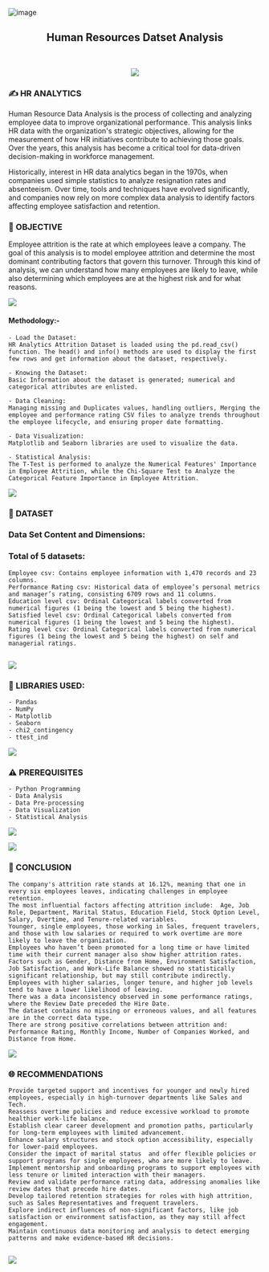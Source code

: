 ![image](https://github.com/user-attachments/assets/12b4b0fd-ebf7-4740-8914-e24085a0d1f6)<div align= "center">
    <h2> Human Resources Datset Analysis </h2><br>
</div>


<div align= "center">
    <img src="https://media0.giphy.com/media/3o85xGdsSCHfTPBJok/giphy.gif?cid=ecf05e47l31i9etrpyq28fkfu8e6m1kpgrwngdx1ga4zx5n6&rid=giphy.gif&ct=g">
</div>



### :writing_hand: HR ANALYTICS
Human Resource Data Analysis is the process of collecting and analyzing employee data to improve organizational performance. This analysis links HR data with the organization's strategic objectives, allowing for the measurement of how HR initiatives contribute to achieving those goals. Over the years, this analysis has become a critical tool for data-driven decision-making in workforce management.

Historically, interest in HR data analytics began in the 1970s, when companies used simple statistics to analyze resignation rates and absenteeism. Over time, tools and techniques have evolved significantly, and companies now rely on more complex data analysis to identify factors affecting employee satisfaction and retention. 





### :round_pushpin: OBJECTIVE

Employee attrition is the rate at which employees leave a company. The goal of this analysis is to model employee attrition and determine the most dominant contributing factors that govern this turnover. Through this kind of analysis, we can understand how many employees are likely to leave, while also determining which employees are at the highest risk and for what reasons.


<a><img src="https://user-images.githubusercontent.com/73097560/115834477-dbab4500-a447-11eb-908a-139a6edaec5c.gif"></a>



#### Methodology:-
```
- Load the Dataset: 
HR Analytics Attrition Dataset is loaded using the pd.read_csv() function. The head() and info() methods are used to display the first few rows and get information about the dataset, respectively.

- Knowing the Dataset: 
Basic Information about the dataset is generated; numerical and categorical attributes are enlisted.

- Data Cleaning:
Managing missing and Duplicates values, handling outliers, Merging the employee and performance rating CSV files to analyze trends throughout the employee lifecycle, and ensuring proper date formatting.

- Data Visualization: 
Matplotlib and Seaborn libraries are used to visualize the data. 

- Statistical Analysis: 
The T-Test is performed to analyze the Numerical Features' Importance in Employee Attrition, while the Chi-Square Test to Analyze the Categorical Feature Importance in Employee Attrition.

```

<a href="https://www.youtube.com/watch?v=dQw4w9WgXcQ"><img src="https://user-images.githubusercontent.com/73097560/115834477-dbab4500-a447-11eb-908a-139a6edaec5c.gif"></a>

### :file_folder: DATASET
### Data Set Content and Dimensions:  
### Total of 5 datasets:
```
Employee csv: Contains employee information with 1,470 records and 23 columns.
Performance Rating csv: Historical data of employee’s personal metrics and manager’s rating, consisting 6709 rows and 11 columns.
Education level csv: Ordinal Categorical labels converted from numerical figures (1 being the lowest and 5 being the highest).
Satisfied level csv: Ordinal Categorical labels converted from numerical figures (1 being the lowest and 5 being the highest).
Rating level csv: Ordinal Categorical labels converted from numerical figures (1 being the lowest and 5 being the highest) on self and managerial ratings.


```


<a href="https://www.youtube.com/watch?v=dQw4w9WgXcQ"><img src="https://user-images.githubusercontent.com/73097560/115834477-dbab4500-a447-11eb-908a-139a6edaec5c.gif"></a>

### :memo: LIBRARIES USED:
```
- Pandas
- NumPy
- Matplotlib
- Seaborn
- chi2_contingency
- ttest_ind
```

<a href="https://www.youtube.com/watch?v=dQw4w9WgXcQ"><img src="https://user-images.githubusercontent.com/73097560/115834477-dbab4500-a447-11eb-908a-139a6edaec5c.gif"></a>

### :warning: PREREQUISITES

```
- Python Programming
- Data Analysis
- Data Pre-processing
- Data Visualization
- Statistical Analysis
```

<a href="https://www.youtube.com/watch?v=dQw4w9WgXcQ"><img src="https://user-images.githubusercontent.com/73097560/115834477-dbab4500-a447-11eb-908a-139a6edaec5c.gif"></a>

<a href="https://www.youtube.com/watch?v=dQw4w9WgXcQ"><img src="https://user-images.githubusercontent.com/73097560/115834477-dbab4500-a447-11eb-908a-139a6edaec5c.gif"></a>

### :key: CONCLUSION
```
The company's attrition rate stands at 16.12%, meaning that one in every six employees leaves, indicating challenges in employee retention.
The most influential factors affecting attrition include:  Age, Job Role, Department, Marital Status, Education Field, Stock Option Level, Salary, Overtime, and Tenure-related variables.
Younger, single employees, those working in Sales, frequent travelers, and those with low salaries or required to work overtime are more likely to leave the organization.
Employees who haven’t been promoted for a long time or have limited time with their current manager also show higher attrition rates.
Factors such as Gender, Distance from Home, Environment Satisfaction, Job Satisfaction, and Work-Life Balance showed no statistically significant relationship, but may still contribute indirectly.
Employees with higher salaries, longer tenure, and higher job levels tend to have a lower likelihood of leaving.
There was a data inconsistency observed in some performance ratings, where the Review Date preceded the Hire Date.
The dataset contains no missing or erroneous values, and all features are in the correct data type.
There are strong positive correlations between attrition and: Performance Rating, Monthly Income, Number of Companies Worked, and Distance from Home.

```
<a href="https://www.youtube.com/watch?v=dQw4w9WgXcQ"><img src="https://user-images.githubusercontent.com/73097560/115834477-dbab4500-a447-11eb-908a-139a6edaec5c.gif"></a>

### :globe_with_meridians: RECOMMENDATIONS
```
Provide targeted support and incentives for younger and newly hired employees, especially in high-turnover departments like Sales and Tech.
Reassess overtime policies and reduce excessive workload to promote healthier work-life balance.
Establish clear career development and promotion paths, particularly for long-term employees with limited advancement.
Enhance salary structures and stock option accessibility, especially for lower-paid employees.
Consider the impact of marital status  and offer flexible policies or support programs for single employees, who are more likely to leave.
Implement mentorship and onboarding programs to support employees with less tenure or limited interaction with their managers.
Review and validate performance rating data, addressing anomalies like review dates that precede hire dates.
Develop tailored retention strategies for roles with high attrition, such as Sales Representatives and frequent travelers.
Explore indirect influences of non-significant factors, like job satisfaction or environment satisfaction, as they may still affect engagement.
Maintain continuous data monitoring and analysis to detect emerging patterns and make evidence-based HR decisions.


```



 
<a><img src="https://user-images.githubusercontent.com/73097560/115834477-dbab4500-a447-11eb-908a-139a6edaec5c.gif"></a>
